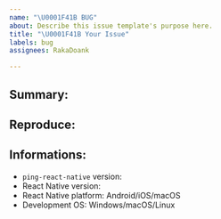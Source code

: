 ```yaml
---
name: "\U0001F41B BUG"
about: Describe this issue template's purpose here.
title: "\U0001F41B Your Issue"
labels: bug
assignees: RakaDoank

---
```


## Summary:
<!-- Explain the **issue**. Why does this issue occur? You can also tell us about your suggestion regarding this issue -->

## Reproduce:
<!-- Tell us how to reproduce this issue?

Please, make it small or simple as possible. You can install the fresh of React Native app with `npx @react-native-community/cli init pingrnissue` first
-->

## Informations:
<!-- Required only if this issue is regarding about library problem -->
- `ping-react-native` version:
- React Native version:
- React Native platform: Android/iOS/macOS
- Development OS: Windows/macOS/Linux
